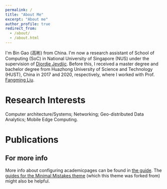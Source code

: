 ```yaml
---
permalink: /
title: "About Me"
excerpt: "About me"
author_profile: true
redirect_from: 
  - /about/
  - /about.html
---
```

I'm Bin Gao (高彬) from China. I'm now a research assistant of School of Computing (SoC) in National University of Singapore (NUS) under the supervision of [Djordje Jevdjic](https://www.comp.nus.edu.sg/~jevdjic/). Before this, I received a master degree and bachelor degree from Huazhong University of Science and Technology (HUST), China in 2017 and 2020, respectively, where I worked with Prof. [Fangming Liu](https://fangmingliu.github.io/).  

Research Interests
======
Computer architecture/Systems; Networking; Geo-distributed Data Analytics; Mobile Edge Computing.

Publications
======


For more info
------
More info about configuring academicpages can be found in [the guide](https://academicpages.github.io/markdown/). The [guides for the Minimal Mistakes theme](https://mmistakes.github.io/minimal-mistakes/docs/configuration/) (which this theme was forked from) might also be helpful.
